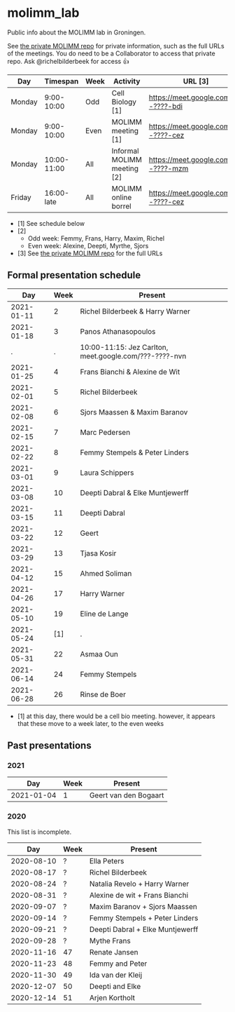 # molimm_lab

Public info about the MOLIMM lab in Groningen.

See [the private MOLIMM repo](https://github.com/richelbilderbeek/molimm_lab_private)
for private information, such as the full URLs of the meetings. You do need to be
a Collaborator to access that private repo. Ask @richelbilderbeek for access :+1:

Day   |Timespan   |Week|Activity                                                 |URL [3]
------|-----------|----|---------------------------------------------------------|------------------------------------
Monday| 9:00-10:00|Odd |Cell Biology [1]                                         |https://meet.google.com/???-????-bdi
Monday| 9:00-10:00|Even|MOLIMM meeting [1]                                       |https://meet.google.com/???-????-cez
Monday|10:00-11:00|All |Informal MOLIMM meeting [2]                              |https://meet.google.com/???-????-mzm
Friday|16:00-late |All |MOLIMM online borrel                                     |https://meet.google.com/???-????-cez

 * [1] See schedule below
 * [2] 
    * Odd week: Femmy, Frans, Harry, Maxim, Richel
    * Even week: Alexine, Deepti, Myrthe, Sjors
 * [3] See [the private MOLIMM repo](https://github.com/richelbilderbeek/molimm_lab_private)
   for the full URLs

## Formal presentation schedule

Day       |Week|Present
----------|----|-------------------------------------------
2021-01-11| 2  |Richel Bilderbeek & Harry Warner
2021-01-18| 3  |Panos Athanasopoulos
.         | .  |10:00-11:15: Jez Carlton, meet.google.com/???-????-nvn 
2021-01-25| 4  |Frans Bianchi & Alexine de Wit
2021-02-01| 5  |Richel Bilderbeek
2021-02-08| 6  |Sjors Maassen & Maxim Baranov
2021-02-15| 7  |Marc Pedersen
2021-02-22| 8  |Femmy Stempels & Peter Linders
2021-03-01| 9  |Laura Schippers
2021-03-08|10  |Deepti Dabral & Elke Muntjewerff
2021-03-15|11  |Deepti Dabral
2021-03-22|12  |Geert
2021-03-29|13  |Tjasa Kosir
2021-04-12|15  |Ahmed Soliman
2021-04-26|17  |Harry Warner
2021-05-10|19  |Eline de Lange
2021-05-24|[1] |.
2021-05-31|22  |Asmaa Oun
2021-06-14|24  |Femmy Stempels
2021-06-28|26  |Rinse de Boer

 * [1] at this day, there would be a cell bio meeting.
       however, it appears that these move to a week later,
       to the even weeks

## Past presentations

### 2021

Day       |Week|Present
----------|----|-------------------------------------------
2021-01-04| 1  |Geert van den Bogaart

### 2020

This list is incomplete.

Day       |Week|Present
----------|----|-------------------------------------------
2020-08-10|?   |Ella Peters
2020-08-17|?   |Richel Bilderbeek
2020-08-24|?   |Natalia Revelo + Harry Warner
2020-08-31|?   |Alexine de wit + Frans Bianchi
2020-09-07|?   |Maxim Baranov + Sjors Maassen
2020-09-14|?   |Femmy Stempels + Peter Linders
2020-09-21|?   |Deepti Dabral + Elke Muntjewerff
2020-09-28|?   |Mythe Frans
2020-11-16|47  |Renate Jansen
2020-11-23|48  |Femmy and Peter
2020-11-30|49  |Ida van der Kleij
2020-12-07|50  |Deepti and Elke
2020-12-14|51  |Arjen Kortholt

